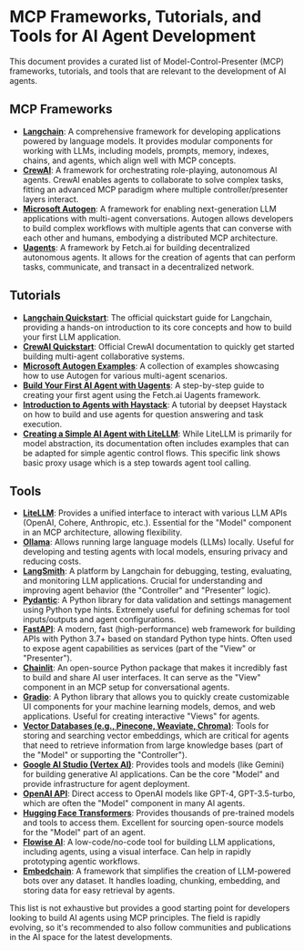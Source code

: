 # MCP Frameworks, Tutorials, and Tools for AI Agent Development

This document provides a curated list of Model-Control-Presenter (MCP) frameworks, tutorials, and tools that are relevant to the development of AI agents.

## MCP Frameworks

*   **[Langchain](https://www.langchain.com/)**: A comprehensive framework for developing applications powered by language models. It provides modular components for working with LLMs, including models, prompts, memory, indexes, chains, and agents, which align well with MCP concepts.
*   **[CrewAI](https://www.crewai.com/)**: A framework for orchestrating role-playing, autonomous AI agents. CrewAI enables agents to collaborate to solve complex tasks, fitting an advanced MCP paradigm where multiple controller/presenter layers interact.
*   **[Microsoft Autogen](https://microsoft.github.io/autogen/)**: A framework for enabling next-generation LLM applications with multi-agent conversations. Autogen allows developers to build complex workflows with multiple agents that can converse with each other and humans, embodying a distributed MCP architecture.
*   **[Uagents](https://fetch.ai/docs/uea/framework/uagents/)**: A framework by Fetch.ai for building decentralized autonomous agents. It allows for the creation of agents that can perform tasks, communicate, and transact in a decentralized network.

## Tutorials

*   **[Langchain Quickstart](https://python.langchain.com/docs/get_started/quickstart)**: The official quickstart guide for Langchain, providing a hands-on introduction to its core concepts and how to build your first LLM application.
*   **[CrewAI Quickstart](https://docs.crewai.com/quickstart/)**: Official CrewAI documentation to quickly get started building multi-agent collaborative systems.
*   **[Microsoft Autogen Examples](https://microsoft.github.io/autogen/docs/Examples/AutoGen-Agent)**: A collection of examples showcasing how to use Autogen for various multi-agent scenarios.
*   **[Build Your First AI Agent with Uagents](https://fetch.ai/docs/uea/guides/general/intro-to-uagent-course/build-your-first-uagent/)**: A step-by-step guide to creating your first agent using the Fetch.ai Uagents framework.
*   **[Introduction to Agents with Haystack](https://haystack.deepset.ai/tutorials/23_introducing_agents)**: A tutorial by deepset Haystack on how to build and use agents for question answering and task execution.
*   **[Creating a Simple AI Agent with LiteLLM](https://docs.litellm.ai/docs/simple_proxy#example-usage-1)**: While LiteLLM is primarily for model abstraction, its documentation often includes examples that can be adapted for simple agentic control flows. This specific link shows basic proxy usage which is a step towards agent tool calling.

## Tools

*   **[LiteLLM](https://litellm.ai/)**: Provides a unified interface to interact with various LLM APIs (OpenAI, Cohere, Anthropic, etc.). Essential for the "Model" component in an MCP architecture, allowing flexibility.
*   **[Ollama](https://ollama.com/)**: Allows running large language models (LLMs) locally. Useful for developing and testing agents with local models, ensuring privacy and reducing costs.
*   **[LangSmith](https://www.langchain.com/langsmith)**: A platform by Langchain for debugging, testing, evaluating, and monitoring LLM applications. Crucial for understanding and improving agent behavior (the "Controller" and "Presenter" logic).
*   **[Pydantic](https://pydantic-docs.helpmanual.io/)**: A Python library for data validation and settings management using Python type hints. Extremely useful for defining schemas for tool inputs/outputs and agent configurations.
*   **[FastAPI](https://fastapi.tiangolo.com/)**: A modern, fast (high-performance) web framework for building APIs with Python 3.7+ based on standard Python type hints. Often used to expose agent capabilities as services (part of the "View" or "Presenter").
*   **[Chainlit](https://chainlit.io/)**: An open-source Python package that makes it incredibly fast to build and share AI user interfaces. It can serve as the "View" component in an MCP setup for conversational agents.
*   **[Gradio](https://www.gradio.app/)**: A Python library that allows you to quickly create customizable UI components for your machine learning models, demos, and web applications. Useful for creating interactive "Views" for agents.
*   **[Vector Databases (e.g., Pinecone, Weaviate, Chroma)](https://www.pinecone.io/)**: Tools for storing and searching vector embeddings, which are critical for agents that need to retrieve information from large knowledge bases (part of the "Model" or supporting the "Controller").
*   **[Google AI Studio (Vertex AI)](https://cloud.google.com/vertex-ai/docs/generative-ai/ai-studio/overview)**: Provides tools and models (like Gemini) for building generative AI applications. Can be the core "Model" and provide infrastructure for agent deployment.
*   **[OpenAI API](https://platform.openai.com/docs/api-reference)**: Direct access to OpenAI models like GPT-4, GPT-3.5-turbo, which are often the "Model" component in many AI agents.
*   **[Hugging Face Transformers](https://huggingface.co/docs/transformers/index)**: Provides thousands of pre-trained models and tools to access them. Excellent for sourcing open-source models for the "Model" part of an agent.
*   **[Flowise AI](https://flowiseai.com/)**: A low-code/no-code tool for building LLM applications, including agents, using a visual interface. Can help in rapidly prototyping agentic workflows.
*   **[Embedchain](https://embedchain.ai/)**: A framework that simplifies the creation of LLM-powered bots over any dataset. It handles loading, chunking, embedding, and storing data for easy retrieval by agents.

This list is not exhaustive but provides a good starting point for developers looking to build AI agents using MCP principles.
The field is rapidly evolving, so it's recommended to also follow communities and publications in the AI space for the latest developments.
